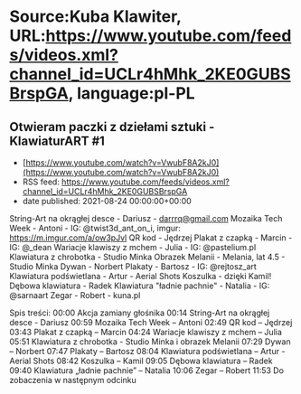 # Source:Kuba Klawiter, URL:https://www.youtube.com/feeds/videos.xml?channel_id=UCLr4hMhk_2KE0GUBSBrspGA, language:pl-PL

## Otwieram paczki z dziełami sztuki - KlawiaturART #1
 - [https://www.youtube.com/watch?v=VwubF8A2kJ0](https://www.youtube.com/watch?v=VwubF8A2kJ0)
 - RSS feed: https://www.youtube.com/feeds/videos.xml?channel_id=UCLr4hMhk_2KE0GUBSBrspGA
 - date published: 2021-08-24 00:00:00+00:00

String-Art na okrągłej desce - Dariusz - darrrq@gmail.com
Mozaika Tech Week - Antoni - IG: @twist3d_ant_on_i, imgur: https://m.imgur.com/a/ow3pJvl
QR kod - Jędrzej
Plakat z czapką - Marcin - IG: @_dean
Wariacje klawiszy z mchem - Julia - IG: @pastelium.pl
Klawiatura z chrobotka - Studio Minka 
Obrazek Melanii - Melania, lat 4.5 - Studio Minka
Dywan - Norbert
Plakaty - Bartosz - IG: @rejtosz_art
Klawiatura podświetlana - Artur - Aerial Shots
Koszulka - dzięki Kamil!
Dębowa klawiatura - Radek
Klawiatura "ładnie pachnie" - Natalia - IG: @sarnaart
Zegar - Robert - kuna.pl

Spis treści:
00:00 Akcja zamiany głośnika
00:14 String-Art na okrągłej desce - Dariusz
00:59 Mozaika Tech Week – Antoni
02:49 QR kod – Jędrzej
03:43 Plakat z czapką – Marcin
04:24 Wariacje klawiszy z mchem – Julia
05:51 Klawiatura z chrobotka - Studio Minka i obrazek Melanii
07:29 Dywan – Norbert
07:47 Plakaty – Bartosz
08:04 Klawiatura podświetlana – Artur - Aerial Shots
08:42 Koszulka – Kamil
09:05 Dębowa klawiatura – Radek
09:40 Klawiatura „ładnie pachnie” – Natalia
10:06 Zegar – Robert
11:53 Do zobaczenia w następnym odcinku

